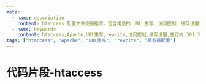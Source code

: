 ```yaml
---
meta:
  - name: description
    content: htaccess 配置文件使用指南，包含常见的 URL 重写、访问控制、缓存设置等实用配置示例
  - name: keywords
    content: htaccess,Apache,URL重写,rewrite,访问控制,缓存设置,重定向,301,302
tags: ["htaccess", "Apache", "URL重写", "rewrite", "服务器配置"]
---
```


# 代码片段-htaccess


<LastPost :random="true" prefix="/snippets/htaccess" :number="100" />
